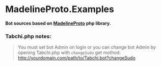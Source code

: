 # MadelineProto.Examples

**Bot sources based on [MadelineProto](https://github.com/danog/MadelineProto) php library.**

### Tabchi.php notes:
>You must set bot Admin on login or you can change bot Admin by opening Tabchi.php with `changeSudo` get mothod:
http://yourdomain.com/path/to/Tabchi.bot?changeSudo
